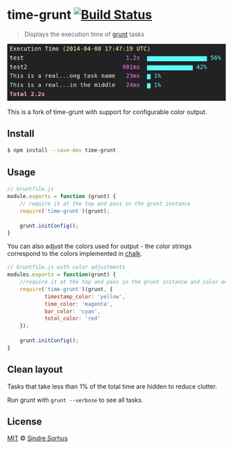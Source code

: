 # time-grunt [![Build Status](https://travis-ci.org/vortechs2000/time-grunt.svg?branch=master)](https://travis-ci.org/vortechs2000/time-grunt)

> Displays the execution time of [grunt](http://gruntjs.com) tasks

![screenshot](screenshot.png)

This is a fork of time-grunt with support for configurable color output.

## Install

```bash
$ npm install --save-dev time-grunt
```


## Usage

```js
// Gruntfile.js
module.exports = function (grunt) {
	// require it at the top and pass in the grunt instance
	require('time-grunt')(grunt);

	grunt.initConfig();
}
```
You can also adjust the colors used for output - the color strings correspond
to the colors implemented in [chalk](https://www.npmjs.org/package/chalk).

```js
// Gruntfile.js with color adjustments
modules.exports = function(grunt) {
	//require it at the top and pass in the grunt instance and color entries
	require('time-grunt')(grunt, {
	        timestamp_color: 'yellow',
        	time_color: 'magenta',
        	bar_color: 'cyan',
        	total_color: 'red'
 	});

	grunt.initConfig();
}
```


## Clean layout

Tasks that take less than 1% of the total time are hidden to reduce clutter.

Run grunt with `grunt --verbose` to see all tasks.


## License

[MIT](http://opensource.org/licenses/MIT) © [Sindre Sorhus](http://sindresorhus.com)
